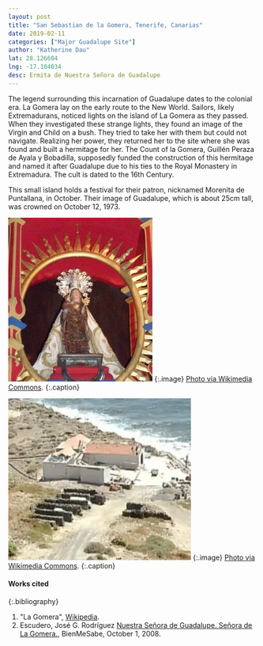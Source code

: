 ```yaml
---
layout: post
title: "San Sebastian de la Gomera, Tenerife, Canarias"
date: 2019-02-11
categories: ["Major Guadalupe Site"]
author: "Katherine Dau"
lat: 28.126604
lng: -17.104034
desc: Ermita de Nuestra Señora de Guadalupe
---
```

The legend surrounding this incarnation of Guadalupe dates to the colonial era. La Gomera lay on the early route to the New World. Sailors, likely Extremadurans, noticed lights on the island of La Gomera as they passed. When they investigated these strange lights, they found an image of the Virgin and Child on a bush. They tried to take her with them but could not navigate. Realizing her power, they returned her to the site where she was found and built a hermitage for her. The Count of la Gomera, Guillén Peraza de Ayala y Bobadilla, supposedly funded the construction of this hermitage and named it after Guadalupe due to his ties to the Royal Monastery in Extremadura. The cult is dated to the 16th Century.  

This small island holds a festival for their patron, nicknamed Morenita de Puntallana, in October. Their image of Guadalupe, which is about 25cm tall, was crowned on October 12, 1973.

![Virgin of Guadalupe, Patron of la Gomera](images/Virgen_de_guadalupe,_patrona_de_la_gomera.jpg)
   {:.image}
[Photo via Wikimedia Commons](https://es.wikipedia.org/wiki/Archivo:Virgen_de_guadalupe,_patrona_de_la_gomera.jpg).
   {:.caption}

![Ermita de Guadalupe en Putallana](images/la-gomera-guad.jpg)
   {:.image}
[Photo via Wikimedia Commons](https://commons.wikimedia.org/wiki/File:Ermita_de_guadalupe_en_puntallana,_la_gomera.jpg).
   {:.caption}

#### Works cited

{:.bibliography}
1. "La Gomera", [Wikipedia](https://en.wikipedia.org/wiki/La_Gomera).
2. Escudero, José G. Rodríguez [Nuestra Señora de Guadalupe. Señora de La Gomera.](https://www.bienmesabe.org/noticia/2008/Octubre/nuestra-senora-de-guadalupe-senora-de-la-gomera), BienMeSabe, October 1, 2008.
